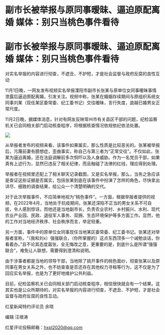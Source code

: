 # 副市长被举报与原同事暧昧、逼迫原配离婚 媒体：别只当桃色事件看待

# 副市长被举报与原同事暧昧、逼迫原配离婚 媒体：别只当桃色事件看待

对实名举报的内容进行彻查，不遮丑、不护短，才是社会监督与政府反腐的良性互动

11月1日晚，一网友发布视频实名举报溧阳市副市长张某与原单位女同事暧昧事情泄露后逼迫原配离婚，引发关注。视频中称，张某在婚姻存续期间与原组织系统女同事刘某（现任某区委常委、纪工委书记）交往暧昧，言行失度，逾越已婚男女正常尺度。

11月2日晚，据媒体消息，针对有网友反映常州市有关县区干部的问题，纪检监察机关已会同相关部门启动核查程序，将根据核查情况依规依纪依法处置。

![](https://inews.gtimg.com/om_bt/OckisdcJjDe70MclOHui3h73HH3ttCNzWiePGelkZmYFgAA/1000)

从举报者发布的视频来看，该事件如果属实，那么性质是比较恶劣的。张某被举报后，污蔑前妻有臆想症，歪曲事实，称自己与第三者为“正常交往”。不仅如此，张某为逼迫离婚，还在法庭调解前多次恫吓以及人身威胁。作为一名党员干部，如果真有上述行为，显然已违反了相关纪律，而且触碰了法律的红线，理应得到处理。

举报者在视频里还配上了相关聊天记录截图，又是实名举报，那么，当务之急应该是查证这些证据是否属实，包括张某到底在该事件中扮演了怎样的角色，尽快拿出详尽、细致的调查结果，给公众一个清楚明确的交代。

对于此次举报事件，不应简单地视为“桃色事件”。一方面，根据举报者提供的视频，在2022年4月，当地处于抗疫期间，张某还深陷不正当的男女关系不可自拔，令人感到惊讶。而他还是当地副市长，负责农业农村、乡村振兴、水利、现代农业产业园、民政、退役军人事务、双拥、生态环境保护等多方面工作。显然，他的工作对当地经济秩序、社会秩序而言，举足轻重。

另一方面，事件中的原单位女同事现任当地某区委常委、纪工委书记。张某还对举报者宣称，“（我和刘x）强强联合，（你所掌握的）这点东西顶多一个诫勉谈话，你看着办。”且不论其态度嚣张，全无悔改之意，更重要的是，到底什么是所谓“强强联合”，难免让人联想，需要得到澄清和说明。

由于涉事者都是当地的领导干部，当地除了挑开事件的桃色面纱，彻查张某以及原同事在男女关系之外，也不妨查查是否还存在其他权力寻租等行为，这不仅是为了回应实名举报，也是为了更好地维护公共利益。

目前，纪检监察机关已会同相关部门启动核查程序，相信很快就会有一个结果。这其实也是公众所期待的，对实名举报的内容进行彻查，不遮丑、不护短，才是社会监督与政府反腐的良性互动。

红星新闻特约评论员 余晓

编辑 汪垠涛

红星评论投稿邮箱：hxpl2020@qq.com

